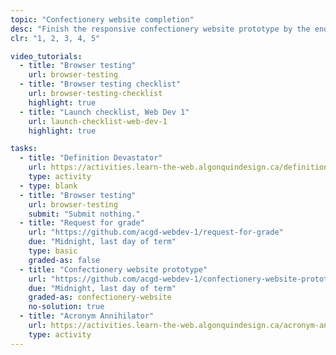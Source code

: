 ```yaml
---
topic: "Confectionery website completion"
desc: "Finish the responsive confectionery website prototype by the end of the term."
clr: "1, 2, 3, 4, 5"

video_tutorials:
  - title: "Browser testing"
    url: browser-testing
  - title: "Browser testing checklist"
    url: browser-testing-checklist
    highlight: true
  - title: "Launch checklist, Web Dev 1"
    url: launch-checklist-web-dev-1
    highlight: true

tasks:
  - title: "Definition Devastator"
    url: https://activities.learn-the-web.algonquindesign.ca/definition-devastator/
    type: activity
  - type: blank
  - title: "Browser testing"
    url: browser-testing
    submit: "Submit nothing."
  - title: "Request for grade"
    url: "https://github.com/acgd-webdev-1/request-for-grade"
    due: "Midnight, last day of term"
    type: basic
    graded-as: false
  - title: "Confectionery website prototype"
    url: "https://github.com/acgd-webdev-1/confectionery-website-prototype"
    due: "Midnight, last day of term"
    graded-as: confectionery-website
    no-solution: true
  - title: "Acronym Annihilator"
    url: https://activities.learn-the-web.algonquindesign.ca/acronym-annihilator/
    type: activity
---
```

